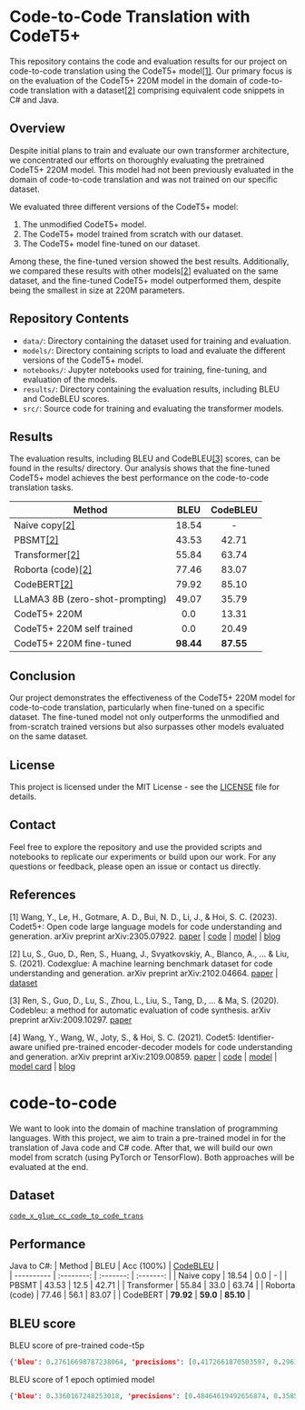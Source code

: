# Code-to-Code Translation with CodeT5+

This repository contains the code and evaluation results for our project on code-to-code translation using the CodeT5+ model[[1]](#1). Our primary focus is on the evaluation of the CodeT5+ 220M model in the domain of code-to-code translation with a dataset[[2]](#2) comprising equivalent code snippets in C# and Java.

## Overview

Despite initial plans to train and evaluate our own transformer architecture, we concentrated our efforts on thoroughly evaluating the pretrained CodeT5+ 220M model. This model had not been previously evaluated in the domain of code-to-code translation and was not trained on our specific dataset.

We evaluated three different versions of the CodeT5+ model:
1. The unmodified CodeT5+ model.
2. The CodeT5+ model trained from scratch with our dataset.
3. The CodeT5+ model fine-tuned on our dataset.

Among these, the fine-tuned version showed the best results. Additionally, we compared these results with other models[[2]](#2) evaluated on the same dataset, and the fine-tuned CodeT5+ model outperformed them, despite being the smallest in size at 220M parameters.

## Repository Contents

- `data/`: Directory containing the dataset used for training and evaluation.
- `models/`: Directory containing scripts to load and evaluate the different versions of the CodeT5+ model.
- `notebooks/`: Jupyter notebooks used for training, fine-tuning, and evaluation of the models.
- `results/`: Directory containing the evaluation results, including BLEU and CodeBLEU scores.
- `src/`: Source code for training and evaluating the transformer models.

## Results

The evaluation results, including BLEU and CodeBLEU[[3]](#3) scores, can be found in the results/ directory. Our analysis shows that the fine-tuned CodeT5+ model achieves the best performance on the code-to-code translation tasks.

|     Method     |    BLEU    |  CodeBLEU |
|    ----------  | :--------:  | :-------: |
| Naive copy[[2]](#2)     |   18.54     |      -    |
| PBSMT[[2]](#2)      	 |   43.53    |   42.71   |
| Transformer[[2]](#2)    |   55.84    |   63.74   |
| Roborta (code)[[2]](#2) |   77.46    |   83.07   |
| CodeBERT[[2]](#2)   	 | 79.92 | 85.10 |
| LLaMA3 8B (zero-shot-prompting) | 49.07 | 35.79 |
|CodeT5+ 220M | 0.0 | 13.31 |
|CodeT5+ 220M self trained | 0.0 | 20.49 |
|CodeT5+ 220M fine-tuned| **98.44** | **87.55** |


## Conclusion

Our project demonstrates the effectiveness of the CodeT5+ 220M model for code-to-code translation, particularly when fine-tuned on a specific dataset. The fine-tuned model not only outperforms the unmodified and from-scratch trained versions but also surpasses other models evaluated on the same dataset.

## License

This project is licensed under the MIT License - see the [LICENSE](LICENSE) file for details.

## Contact

Feel free to explore the repository and use the provided scripts and notebooks to replicate our experiments or build upon our work. For any questions or feedback, please open an issue or contact us directly.

## References
<a id="1">[1]</a> 
Wang, Y., Le, H., Gotmare, A. D., Bui, N. D., Li, J., & Hoi, S. C. (2023). Codet5+: Open code large language models for code understanding and generation. arXiv preprint arXiv:2305.07922. [paper](https://arxiv.org/pdf/2305.07922.pdf) | [code](https://github.com/salesforce/CodeT5/tree/main/CodeT5+) | [model](https://huggingface.co/models?sort=downloads&search=codet5p) | [blog](https://blog.salesforceairesearch.com/codet5-open-code-large-language-models/)

<a id="2">[2]</a> 
Lu, S., Guo, D., Ren, S., Huang, J., Svyatkovskiy, A., Blanco, A., ... & Liu, S. (2021). Codexglue: A machine learning benchmark dataset for code understanding and generation. arXiv preprint arXiv:2102.04664. [paper](https://doi.org/10.48550/arXiv.2102.04664) | [dataset](https://huggingface.co/datasets/google/code_x_glue_cc_code_to_code_trans)

<a id="3">[3]</a>
Ren, S., Guo, D., Lu, S., Zhou, L., Liu, S., Tang, D., ... & Ma, S. (2020). Codebleu: a method for automatic evaluation of code synthesis. arXiv preprint arXiv:2009.10297. [paper](https://doi.org/10.48550/arXiv.2009.10297)

<a id="4">[4]</a> 
Wang, Y., Wang, W., Joty, S., & Hoi, S. C. (2021). Codet5: Identifier-aware unified pre-trained encoder-decoder models for code understanding and generation. arXiv preprint arXiv:2109.00859. [paper](https://arxiv.org/pdf/2109.00859.pdf) | [code](https://github.com/salesforce/CodeT5/tree/main/CodeT5) | [model](https://huggingface.co/models?sort=downloads&search=codet5) | [model card](https://github.com/salesforce/CodeT5/blob/main/CodeT5/CodeT5_model_card.pdf) | [blog](https://blog.salesforceairesearch.com/codet5/) 












# code-to-code
We want to look into the domain of machine translation of programming languages. With this project, we aim to train a pre-trained model in for the translation of Java code and C# code. After that, we will build our own model from scratch (using PyTorch or TensorFlow). Both approaches will be evaluated at the end.

## Dataset
[`code_x_glue_cc_code_to_code_trans`](https://huggingface.co/datasets/google/code_x_glue_cc_code_to_code_trans)

## Performance
Java to C#:
|     Method     |    BLEU    | Acc (100%) |  [CodeBLEU](https://github.com/microsoft/CodeXGLUE/blob/main/Code-Code/code-to-code-trans/CodeBLEU.MD) |  
|    ----------  | :--------: | :-------:  | :-------: |
| Naive copy     |   18.54    |    0.0     |      -    |
| PBSMT      	 |   43.53    |   12.5     |   42.71   |
| Transformer    |   55.84    |   33.0     |   63.74   |
| Roborta (code) |   77.46    |   56.1     |   83.07   |
| CodeBERT   	 | **79.92**  | **59.0**   | **85.10** |


## BLEU score
BLEU score of pre-trained code-t5p
```json
{'bleu': 0.27616698787238064, 'precisions': [0.4172661870503597, 0.2961165048543689, 0.23955773955773957, 0.19651741293532338], 'brevity_penalty': 1.0, 'length_ratio': 1.774468085106383, 'translation_length': 834, 'reference_length': 470}
```
BLEU score of 1 epoch optimied model
```json
{'bleu': 0.3360167248253018, 'precisions': [0.48464619492656874, 0.35859269282814615, 0.2962962962962963, 0.24756606397774686], 'brevity_penalty': 1.0, 'length_ratio': 1.5936170212765957, 'translation_length': 749, 'reference_length': 470}
```

